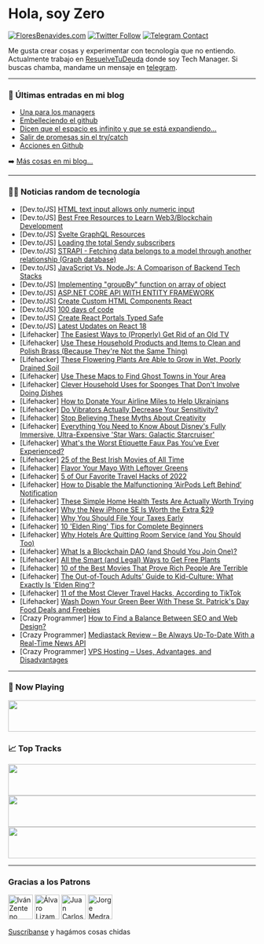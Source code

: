 # Hola, soy Zero

[![FloresBenavides.com](https://img.shields.io/website?down_message=oops&label=MiBlog&style=for-the-badge&up_message=online&url=https%3A%2F%2Ffloresbenavides.com)](https://floresbenavides.com) [![Twitter Follow](https://img.shields.io/twitter/follow/ZeroDragon?color=%231DA1F2&label=Follow&logo=twitter&logoColor=ffffff&style=for-the-badge)](https://twitter.com/zerodragon) [![Telegram Contact](https://img.shields.io/badge/escr%C3%ADbeme-ZeroDragon-%2326A5E4?style=for-the-badge&logo=telegram)](https://t.me/zerodragon)

Me gusta crear cosas y experimentar con tecnología que no entiendo.
Actualmente trabajo en [ResuelveTuDeuda](http://github.com/resuelve) donde soy Tech Manager.
Si buscas chamba, mandame un mensaje en [telegram](https://t.me/zerodragon).

---

### 📕 Últimas entradas en mi blog
<!-- BLOG-POST-LIST:START -->
- [Una para los managers](https://floresbenavides.com/una-para-los-managers/)
- [Embelleciendo el github](https://floresbenavides.com/embelleciendo-el-github/)
- [Dicen que el espacio es infinito y que se está expandiendo…](https://floresbenavides.com/dicen-que-el-espacio-es-infinito-y-que-se-esta-expandiendo/)
- [Salir de promesas sin el try/catch](https://floresbenavides.com/salir-de-promesas-sin-el-try-catch/)
- [Acciones en Github](https://floresbenavides.com/acciones-en-github/)
<!-- BLOG-POST-LIST:END -->

➡️ [Más cosas en mi blog...](https://floresbenavides.com)

---

### 👨‍💻 Noticias random de tecnología
<!-- TECH-POSTS:START -->
- [Dev.to/JS] [HTML text input allows only numeric input](https://dev.to/askavy/html-text-input-allows-only-numeric-input-2i1g)
- [Dev.to/JS] [Best Free Resources to Learn Web3/Blockchain Development](https://dev.to/abdulmaajid/best-free-resources-to-learn-web3blockchain-development-243l)
- [Dev.to/JS] [Svelte GraphQL Resources](https://dev.to/vhs/svelte-graphql-resources-2og9)
- [Dev.to/JS] [Loading the total Sendy subscribers](https://dev.to/dailydevtips1/loading-the-total-sendy-subscribers-in)
- [Dev.to/JS] [STRAPI - Fetching data belongs to a model through another relationship &lpar;Graph database&rpar;](https://dev.to/aasthatalwaria/strapi-fetching-data-belongs-to-a-model-through-another-relationship-graph-database-5foc)
- [Dev.to/JS] [JavaScript Vs. Node.Js: A Comparison of Backend Tech Stacks](https://dev.to/hireindianprogrammers/javascript-vs-nodejs-a-comparison-of-backend-tech-stacks-43l2)
- [Dev.to/JS] [Implementing &quot;groupBy&quot; function on array of object](https://dev.to/solexy/implementing-groupby-function-on-array-of-object-1gdp)
- [Dev.to/JS] [ASP.NET CORE API WITH ENTITY FRAMEWORK](https://dev.to/tarungurang/aspnet-core-api-with-entity-framework-45b6)
- [Dev.to/JS] [Create Custom HTML Components React](https://dev.to/enetojara/create-custom-html-components-react-3537)
- [Dev.to/JS] [100 days of code](https://dev.to/mathan1995/100-days-of-code-2d40)
- [Dev.to/JS] [Create React Portals Typed Safe](https://dev.to/enetojara/create-react-portals-typed-safe-2ijf)
- [Dev.to/JS] [Latest Updates on React 18](https://dev.to/ageekdev/latest-updates-on-react-18-34pb)
- [Lifehacker] [The Easiest Ways to &lpar;Properly&rpar; Get Rid of an Old TV](https://lifehacker.com/the-easiest-ways-to-properly-get-rid-of-an-old-tv-1848645882)
- [Lifehacker] [Use These Household Products and Items to Clean and Polish Brass &lpar;Because They&#39;re Not the Same Thing&rpar;](https://lifehacker.com/use-these-household-products-and-items-to-clean-and-pol-1848645887)
- [Lifehacker] [These Flowering Plants Are Able to Grow in Wet, Poorly Drained Soil](https://lifehacker.com/these-flowering-plants-are-able-to-grow-in-wet-poorly-1848645888)
- [Lifehacker] [Use These Maps to Find Ghost Towns in Your Area](https://lifehacker.com/use-these-maps-to-find-ghost-towns-in-your-area-1848645196)
- [Lifehacker] [Clever Household Uses for Sponges That Don&#39;t Involve Doing Dishes](https://lifehacker.com/clever-household-uses-for-sponges-that-dont-involve-doi-1848645199)
- [Lifehacker] [How to Donate Your Airline Miles to Help Ukrainians](https://lifehacker.com/how-to-donate-your-airline-miles-to-help-ukrainians-1848645021)
- [Lifehacker] [Do Vibrators Actually Decrease Your Sensitivity?](https://lifehacker.com/do-vibrators-actually-decrease-your-sensitivity-1848643147)
- [Lifehacker] [Stop Believing These Myths About Creativity](https://lifehacker.com/stop-believing-these-myths-about-creativity-1848641479)
- [Lifehacker] [Everything You Need to Know About Disney&#39;s Fully Immersive, Ultra-Expensive &#39;Star Wars: Galactic Starcruiser&#39;](https://lifehacker.com/everything-you-need-to-know-about-disneys-fully-immersi-1848641622)
- [Lifehacker] [What&#39;s the Worst Etiquette Faux Pas You’ve Ever Experienced?](https://lifehacker.com/whats-the-worst-etiquette-faux-pas-you-ve-ever-experien-1848640489)
- [Lifehacker] [25 of the Best Irish Movies of All Time](https://lifehacker.com/25-of-the-best-irish-movies-of-all-time-1848640617)
- [Lifehacker] [Flavor Your Mayo With Leftover Greens](https://lifehacker.com/flavor-your-mayo-with-leftover-greens-1848640478)
- [Lifehacker] [5 of Our Favorite Travel Hacks of 2022](https://lifehacker.com/5-of-our-favorite-travel-hacks-of-2022-1848641700)
- [Lifehacker] [How to Disable the Malfunctioning ‘AirPods Left Behind’ Notification](https://lifehacker.com/how-to-disable-the-malfunctioning-airpods-left-behind-1848641066)
- [Lifehacker] [These Simple Home Health Tests Are Actually Worth Trying](https://lifehacker.com/these-simple-home-health-tests-are-actually-worth-tryin-1848640897)
- [Lifehacker] [Why the New iPhone SE Is Worth the Extra $29](https://lifehacker.com/why-the-new-iphone-se-is-worth-the-extra-29-1848633156)
- [Lifehacker] [Why You Should File Your Taxes Early](https://lifehacker.com/why-you-should-file-your-taxes-early-1848637393)
- [Lifehacker] [10 &#39;Elden Ring&#39; Tips for Complete Beginners](https://lifehacker.com/10-elden-ring-tips-for-complete-beginners-1848627469)
- [Lifehacker] [Why Hotels Are Quitting Room Service &lpar;and You Should Too&rpar;](https://lifehacker.com/why-hotels-are-quitting-room-service-and-you-should-to-1848637783)
- [Lifehacker] [What Is a Blockchain DAO &lpar;and Should You Join One&rpar;?](https://lifehacker.com/what-is-a-blockchain-dao-and-should-you-join-one-1848636960)
- [Lifehacker] [All the Smart &lpar;and Legal&rpar; Ways to Get Free Plants](https://lifehacker.com/all-the-smart-and-legal-ways-to-get-free-plants-1848638386)
- [Lifehacker] [10 of the Best Movies That Prove Rich People Are Terrible](https://lifehacker.com/10-of-the-best-movies-that-prove-rich-people-are-terrib-1848628516)
- [Lifehacker] [The Out-of-Touch Adults&#39; Guide to Kid-Culture: What Exactly Is &#39;Elden Ring&#39;?](https://lifehacker.com/the-out-of-touch-adults-guide-to-kid-culture-what-exac-1848639580)
- [Lifehacker] [11 of the Most Clever Travel Hacks, According to TikTok](https://lifehacker.com/11-of-the-most-clever-travel-hacks-according-to-tiktok-1848635772)
- [Lifehacker] [Wash Down Your Green Beer With These St. Patrick&#39;s Day Food Deals and Freebies](https://lifehacker.com/wash-down-your-green-beer-with-these-st-patricks-day-f-1848621463)
- [Crazy Programmer] [How to Find a Balance Between SEO and Web Design?](https://www.thecrazyprogrammer.com/2022/03/how-to-find-a-balance-between-seo-and-web-design.html)
- [Crazy Programmer] [Mediastack Review – Be Always Up-To-Date With a Real-Time News API](https://www.thecrazyprogrammer.com/2022/03/mediastack-review.html)
- [Crazy Programmer] [VPS Hosting – Uses, Advantages, and Disadvantages](https://www.thecrazyprogrammer.com/2022/03/vps-hosting.html)<!-- TECH-POSTS:END -->

---

### 🎵 Now Playing
<a href="https://spotify-now-playing-dun.vercel.app/now-playing?open"><img src="https://spotify-now-playing-dun.vercel.app/now-playing" width="540" height="64"></a>

### 📈 Top Tracks
<a href="https://spotify-now-playing-dun.vercel.app/top-tracks?i=1&open"><img src="https://spotify-now-playing-dun.vercel.app/top-tracks?i=1" width="540" height="64"></a>
<a href="https://spotify-now-playing-dun.vercel.app/top-tracks?i=2&open"><img src="https://spotify-now-playing-dun.vercel.app/top-tracks?i=2" width="540" height="64"></a>
<a href="https://spotify-now-playing-dun.vercel.app/top-tracks?i=3&open"><img src="https://spotify-now-playing-dun.vercel.app/top-tracks?i=3" width="540" height="64"></a>

---

### Gracias a los Patrons
[<img src="https://avatars.githubusercontent.com/u/243380?v=4" alt="Iván Zenteno" width="50px">](https://github.com/k001) [<img src="https://avatars.githubusercontent.com/u/19955639?v=4" alt="Álvaro Lizama" width="50px">](https://github.com/alvarolizama) [<img src="https://avatars.githubusercontent.com/u/2718753?v=4" alt="Juan Carlos Ruiz" width="50px">](https://github.com/JuanCrg90) [<img src="https://avatars.githubusercontent.com/u/37025?v=4" alt="Jorge Medrano" width="50px">](https://github.com/h1pp1e) 

[Suscríbanse](https://www.patreon.com/zerodragon) y hagámos cosas chidas

